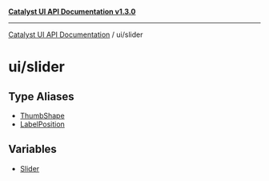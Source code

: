 [**Catalyst UI API Documentation v1.3.0**](../../README.md)

---

[Catalyst UI API Documentation](../../README.md) / ui/slider

# ui/slider

## Type Aliases

- [ThumbShape](type-aliases/ThumbShape.md)
- [LabelPosition](type-aliases/LabelPosition.md)

## Variables

- [Slider](variables/Slider.md)

